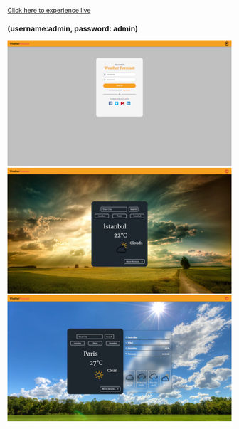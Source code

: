 [Click here to experience live](https://weather-app-virid-two.vercel.app)

### (username:admin, password: admin)

![login](/src/img/login.png)
![mainpage](/src/img/mainpage.png)
![detailpage.png](/src/img/detailpage.png)
